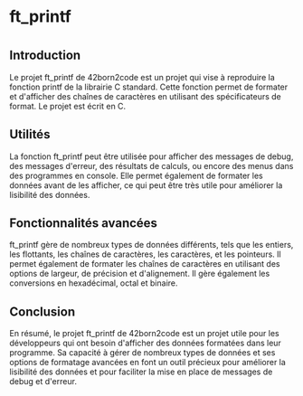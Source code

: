 <h1>ft_printf<h1>

<h2>Introduction</h2>

Le projet ft_printf de 42born2code est un projet qui vise à reproduire la fonction printf de la librairie C standard. Cette fonction permet de formater et d'afficher des chaînes de caractères en utilisant des spécificateurs de format. Le projet est écrit en C.

<h2>Utilités</h2>

La fonction ft_printf peut être utilisée pour afficher des messages de debug, des messages d'erreur, des résultats de calculs, ou encore des menus dans des programmes en console. Elle permet également de formater les données avant de les afficher, ce qui peut être très utile pour améliorer la lisibilité des données.

<h2>Fonctionnalités avancées</h2>

ft_printf gère de nombreux types de données différents, tels que les entiers, les flottants, les chaînes de caractères, les caractères, et les pointeurs. Il permet également de formater les chaînes de caractères en utilisant des options de largeur, de précision et d'alignement. Il gère également les conversions en hexadécimal, octal et binaire.

<h2>Conclusion</h2>

En résumé, le projet ft_printf de 42born2code est un projet utile pour les développeurs qui ont besoin d'afficher des données formatées dans leur programme. Sa capacité à gérer de nombreux types de données et ses options de formatage avancées en font un outil précieux pour améliorer la lisibilité des données et pour faciliter la mise en place de messages de debug et d'erreur.
